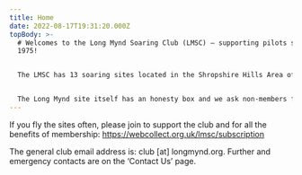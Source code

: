 ```yaml
---
title: Home
date: 2022-08-17T19:31:20.000Z
topBody: >-
  # Welcomes to the Long Mynd Soaring Club (LMSC) – supporting pilots since
  1975!


  The LMSC has 13 soaring sites located in the Shropshire Hills Area of Outstanding Natural Beauty (AONB) and mid-Wales. Most are ‘open’ sites except for Clatter and The Wrekin for which we ask non-members to contact a committee member for a day’s temporary pass before going to the site.


  The Long Mynd site itself has an honesty box and we ask non-members for a day fee of £3 which goes towards the sites upkeep. The day fee can also be [paid online](https://webcollect.org.uk/lmsc/subscription).
---
```


If you fly the sites often, please join to support the club and for all the benefits of membership: https://webcollect.org.uk/lmsc/subscription

The general club email address is: club \[at] longmynd.org. Further and emergency contacts are on the ‘Contact Us’ page.
